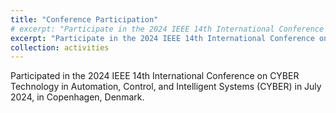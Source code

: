 ```yaml
---
title: "Conference Participation"
# excerpt: "Participate in the 2024 IEEE 14th International Conference on CYBER Technology in Automation, Control, and Intelligent Systems (CYBER)<br/><img src='/images/poster.png'>"
excerpt: "Participate in the 2024 IEEE 14th International Conference on CYBER Technology in Automation, Control, and Intelligent Systems (CYBER)<br/>"
collection: activities
---
```


Participated in the 2024 IEEE 14th International Conference on CYBER Technology in Automation, Control, and Intelligent Systems (CYBER) in July 2024, in Copenhagen, Denmark.
